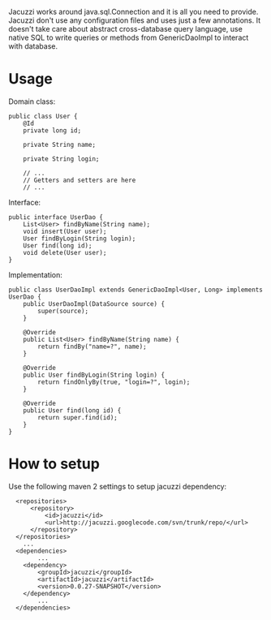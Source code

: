 Jacuzzi works around java.sql.Connection and it is all you need to provide. Jacuzzi don't use any configuration files and uses just a few annotations. It doesn't take care about abstract cross-database query language, use native SQL to write queries or methods from GenericDaoImpl to interact with database.

# Usage #
Domain class:
```
public class User {
    @Id
    private long id;

    private String name;

    private String login;

    // ...
    // Getters and setters are here
    // ...
```

Interface:
```
public interface UserDao {
    List<User> findByName(String name);
    void insert(User user);
    User findByLogin(String login);
    User find(long id);
    void delete(User user);
}
```

Implementation:
```
public class UserDaoImpl extends GenericDaoImpl<User, Long> implements UserDao {
    public UserDaoImpl(DataSource source) {
        super(source);
    }

    @Override
    public List<User> findByName(String name) {
        return findBy("name=?", name);
    }

    @Override
    public User findByLogin(String login) {
        return findOnlyBy(true, "login=?", login);
    }

    @Override
    public User find(long id) {
        return super.find(id);
    }
}
```

# How to setup #
Use the following maven 2 settings to setup jacuzzi dependency:
```
  <repositories>
      <repository>
          <id>jacuzzi</id>
          <url>http://jacuzzi.googlecode.com/svn/trunk/repo/</url>
      </repository>
  </repositories>
    ...
  <dependencies>
        ...
    <dependency>
        <groupId>jacuzzi</groupId>
        <artifactId>jacuzzi</artifactId>
        <version>0.0.27-SNAPSHOT</version>
    </dependency>
        ...
  </dependencies>
```